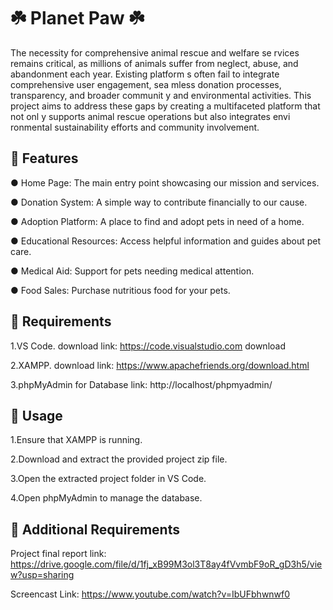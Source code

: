 
# ☘️ Planet Paw ☘️
The necessity for comprehensive animal rescue and welfare se
rvices remains  critical, as millions of animals suffer from
neglect, abuse, and abandonment each year. Existing platform
s often fail to integrate comprehensive user engagement, sea
mless donation processes, transparency, and broader communit
y and environmental activities. This project aims to address
these gaps by creating a  multifaceted platform that not onl
y supports animal rescue operations but also integrates envi
ronmental sustainability efforts and community involvement.


## 🌟 Features 

● Home Page: The main entry point showcasing our mission and services.

● Donation System: A simple way to contribute financially to our cause.

● Adoption Platform: A place to find and adopt pets in need of a home.

● Educational Resources: Access helpful information and guides about pet care.

● Medical Aid: Support for pets needing medical attention.

● Food Sales: Purchase nutritious food for your pets.
## 🌟 Requirements 

1.VS Code.
   download link: https://code.visualstudio.com download
              
2.XAMPP.
   download link: https://www.apachefriends.org/download.html

3.phpMyAdmin for Database
   link: http://localhost/phpmyadmin/
## 🌟 Usage

1.Ensure that XAMPP is running.

2.Download and extract the provided project zip file.

3.Open the extracted project folder in VS Code.

4.Open phpMyAdmin to manage the database.
## 🌟 Additional Requirements

 Project final report link: https://drive.google.com/file/d/1fj_xB99M3ol3T8ay4fVvmbF9oR_gD3h5/view?usp=sharing

 Screencast Link: https://www.youtube.com/watch?v=IbUFbhwnwf0
